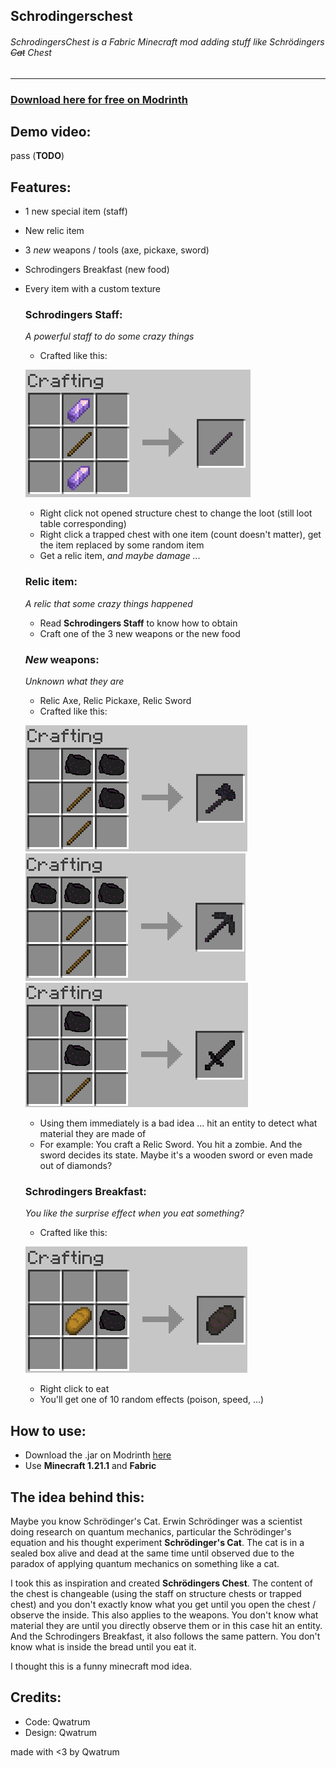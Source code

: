 Schrodingerschest
------------

###### SchrodingersChest is a Fabric Minecraft mod adding stuff like Schrödingers ~~Cat~~ Chest

------------
### [Download here for free on Modrinth](https://modrinth.com/mod/schrodingers-chest "Modrinth")


## Demo video:
pass (**TODO**)

## Features:
* 1 new special item (staff)
* New relic item
* 3 *new* weapons / tools (axe, pickaxe, sword)
* Schrodingers Breakfast (new food)
* Every item with a custom texture

    ### Schrodingers Staff:
  _A powerful staff to do some crazy things_
  * Crafted like this:
  
  ![recipe1](pictures/pic%20(1).png)
  * Right click not opened structure chest to change the loot (still loot table corresponding)
  * Right click a trapped chest with one item (count doesn't matter), get the item replaced by some random item
  * Get a relic item, _and maybe damage ..._
  
  ### Relic item:
    _A relic that some crazy things happened_
    * Read **Schrodingers Staff** to know how to obtain
    * Craft one of the 3 new weapons or the new food

  ### *New* weapons:
    _Unknown what they are_
  * Relic Axe, Relic Pickaxe, Relic Sword
  * Crafted like this:
  
  ![recipe2](pictures/pic%20(2).png)
  ![recipe3](pictures/pic%20(3).png)
  ![recipe4](pictures/pic%20(4).png)

  * Using them immediately is a bad idea ... hit an entity to detect what material they are made of
  * For example: You craft a Relic Sword. You hit a zombie. And the sword decides its state. Maybe it's a wooden sword or even made out of diamonds?
  
  ### Schrodingers Breakfast:
    _You like the surprise effect when you eat something?_
  * Crafted like this:
  
  ![recipe5](pictures/pic%20(5).png)
  * Right click to eat
  * You'll get one of 10 random effects (poison, speed, ...)

## How to use:
* Download the .jar on Modrinth [here](https://modrinth.com/mod/schrodingers-chest "Modrinth")
* Use **Minecraft 1.21.1** and **Fabric**

## The idea behind this:
Maybe you know Schrödinger's Cat. Erwin Schrödinger was a scientist doing research on quantum mechanics, particular the Schrödinger's equation and his thought experiment **Schrödinger's Cat**.
The cat is in a sealed box alive and dead at the same time until observed due to the paradox of applying quantum mechanics on something like a cat.

I took this as inspiration and created **Schrödingers Chest**. The content of the chest is changeable (using the staff on structure chests or trapped chest) and you don't exactly know what you get until you open the chest / observe the inside.
This also applies to the weapons. You don't know what material they are until you directly observe them or in this case hit an entity. And the Schrodingers Breakfast, it also follows the same pattern. You don't know what is inside the bread until you eat it.

I thought this is a funny minecraft mod idea.

## Credits:
* Code: Qwatrum
* Design: Qwatrum

made with <3 by Qwatrum

